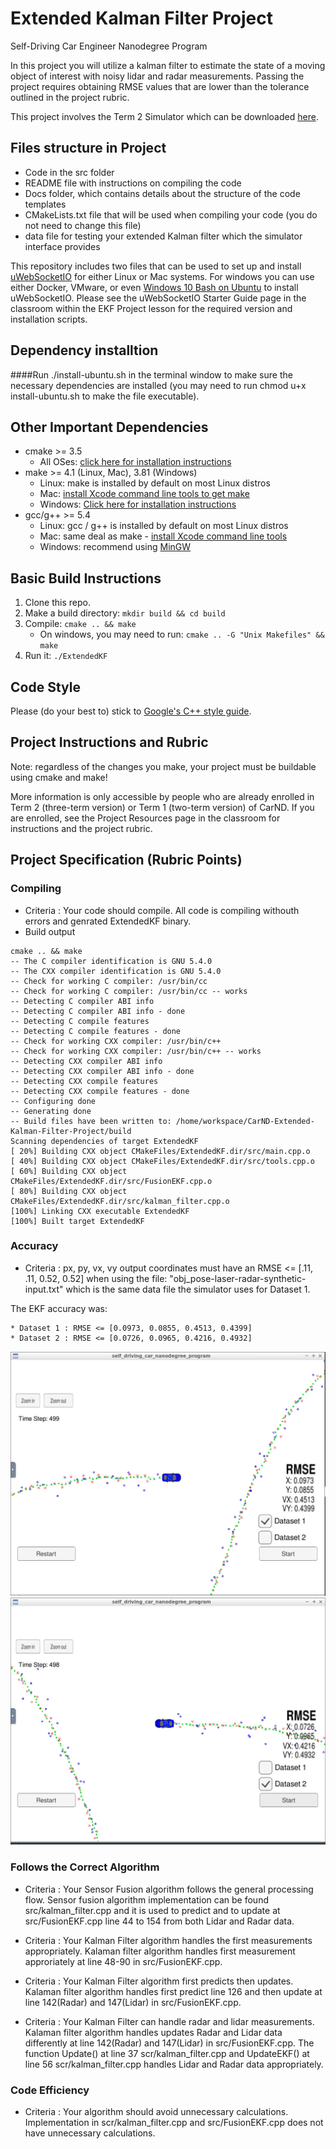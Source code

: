 # Extended Kalman Filter Project
Self-Driving Car Engineer Nanodegree Program

In this project you will utilize a kalman filter to estimate the state of a moving object of interest with noisy lidar and radar measurements. Passing the project requires obtaining RMSE values that are lower than the tolerance outlined in the project rubric. 

This project involves the Term 2 Simulator which can be downloaded [here](https://github.com/udacity/self-driving-car-sim/releases).

## Files structure in Project
* Code in the src folder
* README file with instructions on compiling the code
* Docs folder, which contains details about the structure of the code templates
* CMakeLists.txt file that will be used when compiling your code (you do not need to change this file)
* data file for testing your extended Kalman filter which the simulator interface provides

This repository includes two files that can be used to set up and install [uWebSocketIO](https://github.com/uWebSockets/uWebSockets) for either Linux or Mac systems. For windows you can use either Docker, VMware, or even [Windows 10 Bash on Ubuntu](https://www.howtogeek.com/249966/how-to-install-and-use-the-linux-bash-shell-on-windows-10/) to install uWebSocketIO. Please see the uWebSocketIO Starter Guide page in the classroom within the EKF Project lesson for the required version and installation scripts.

## Dependency installtion
####Run ./install-ubuntu.sh in the terminal window to make sure the necessary dependencies are installed (you may need to run chmod u+x install-ubuntu.sh to make the file executable).

## Other Important Dependencies

* cmake >= 3.5
  * All OSes: [click here for installation instructions](https://cmake.org/install/)
* make >= 4.1 (Linux, Mac), 3.81 (Windows)
  * Linux: make is installed by default on most Linux distros
  * Mac: [install Xcode command line tools to get make](https://developer.apple.com/xcode/features/)
  * Windows: [Click here for installation instructions](http://gnuwin32.sourceforge.net/packages/make.htm)
* gcc/g++ >= 5.4
  * Linux: gcc / g++ is installed by default on most Linux distros
  * Mac: same deal as make - [install Xcode command line tools](https://developer.apple.com/xcode/features/)
  * Windows: recommend using [MinGW](http://www.mingw.org/)

## Basic Build Instructions

1. Clone this repo.
2. Make a build directory: `mkdir build && cd build`
3. Compile: `cmake .. && make` 
   * On windows, you may need to run: `cmake .. -G "Unix Makefiles" && make`
4. Run it: `./ExtendedKF `

## Code Style

Please (do your best to) stick to [Google's C++ style guide](https://google.github.io/styleguide/cppguide.html).


## Project Instructions and Rubric

Note: regardless of the changes you make, your project must be buildable using
cmake and make!

More information is only accessible by people who are already enrolled in Term 2 (three-term version) or Term 1 (two-term version)
of CarND. If you are enrolled, see the Project Resources page in the classroom
for instructions and the project rubric.

## Project Specification (Rubric Points)

### Compiling
* Criteria : Your code should compile.
   All code is compiling withouth errors and genrated ExtendedKF binary. 
* Build output
```
cmake .. && make
-- The C compiler identification is GNU 5.4.0
-- The CXX compiler identification is GNU 5.4.0
-- Check for working C compiler: /usr/bin/cc
-- Check for working C compiler: /usr/bin/cc -- works
-- Detecting C compiler ABI info
-- Detecting C compiler ABI info - done
-- Detecting C compile features
-- Detecting C compile features - done
-- Check for working CXX compiler: /usr/bin/c++
-- Check for working CXX compiler: /usr/bin/c++ -- works
-- Detecting CXX compiler ABI info
-- Detecting CXX compiler ABI info - done
-- Detecting CXX compile features
-- Detecting CXX compile features - done
-- Configuring done
-- Generating done
-- Build files have been written to: /home/workspace/CarND-Extended-Kalman-Filter-Project/build
Scanning dependencies of target ExtendedKF
[ 20%] Building CXX object CMakeFiles/ExtendedKF.dir/src/main.cpp.o
[ 40%] Building CXX object CMakeFiles/ExtendedKF.dir/src/tools.cpp.o
[ 60%] Building CXX object CMakeFiles/ExtendedKF.dir/src/FusionEKF.cpp.o
[ 80%] Building CXX object CMakeFiles/ExtendedKF.dir/src/kalman_filter.cpp.o
[100%] Linking CXX executable ExtendedKF
[100%] Built target ExtendedKF
```
### Accuracy
* Criteria : px, py, vx, vy output coordinates must have an RMSE <= [.11, .11, 0.52, 0.52] when using the file: "obj_pose-laser-radar-synthetic-input.txt" which is the same data file the simulator uses for Dataset 1.

The EKF accuracy was:

    * Dataset 1 : RMSE <= [0.0973, 0.0855, 0.4513, 0.4399]
    * Dataset 2 : RMSE <= [0.0726, 0.0965, 0.4216, 0.4932]

![png](./Dataset1.png)
![png](./Dataset2.png)

### Follows the Correct Algorithm
* Criteria : Your Sensor Fusion algorithm follows the general processing flow. 
  Sensor fusion algorithm implementation can be found src/kalman_filter.cpp and it is used to predict and to update at src/FusionEKF.cpp line 44 to 154 from both Lidar and Radar data.
  
* Criteria : Your Kalman Filter algorithm handles the first measurements appropriately.
  Kalaman filter algorithm handles first measurement approriately at line 48-90 in src/FusionEKF.cpp.
  
* Criteria : Your Kalman Filter algorithm first predicts then updates.
Kalaman filter algorithm handles first predict line 126 and then update at line 142(Radar) and 147(Lidar) in src/FusionEKF.cpp.

* Criteria : Your Kalman Filter can handle radar and lidar measurements.
Kalaman filter algorithm handles updates Radar and Lidar data differently at line 142(Radar) and 147(Lidar) in src/FusionEKF.cpp. The function Update() at line 37 scr/kalman_filter.cpp and UpdateEKF() at line 56 scr/kalman_filter.cpp handles Lidar and Radar data appropriately. 

### Code Efficiency

* Criteria : Your algorithm should avoid unnecessary calculations.
Implementation in scr/kalman_filter.cpp and src/FusionEKF.cpp does not have unnecessary calculations.

